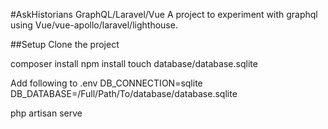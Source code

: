 #AskHistorians GraphQL/Laravel/Vue 
A project to experiment with graphql using Vue/vue-apollo/laravel/lighthouse.

##Setup
Clone the project

composer install
npm install
touch database/database.sqlite

Add following to .env
DB_CONNECTION=sqlite
DB_DATABASE=/Full/Path/To/database/database.sqlite

php artisan serve

